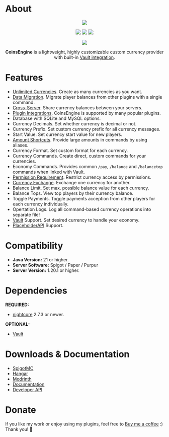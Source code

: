 # About
<div align="center">
  <img src="https://i.imgur.com/l25IJgi.png">
  
  <a href="https://discord.gg/EwNFGsnGaW"><img src="https://i.imgur.com/oJLlroF.png"></a>
  <a href="https://ko-fi.com/nightexpress"><img src="https://i.imgur.com/fxoe3Xr.png"></a>
  <a href="https://nightexpressdev.com/coinsengine/"><img src="https://i.imgur.com/gCaEmxj.png"></a>
  
  ![](https://repo.nightexpressdev.com/api/badge/latest/releases/su/nightexpress/coinsengine/CoinsEngine?color=40c14a&name=CoinsEngine&prefix=v)

**CoinsEngine** is a lightweight, highly customizable custom currency provider with built-in [Vault integration](https://nightexpressdev.com/coinsengine/hooks/vault/).
</div>

# Features
- [Unlimited Currencies](https://nightexpressdev.com/coinsengine/configuration/currencies/). Create as many currencies as you want.
- [Data Migration](https://nightexpressdev.com/coinsengine/migration/). Migrate player balances from other plugins with a single command.
- [Cross-Server](https://nightexpressdev.com/coinsengine/configuration/cross-server/). Share currency balances between your servers.
- [Plugin Integrations](https://nightexpressdev.com/coinsengine/hooks/plugins/). CoinsEngine is supported by many popular plugins.
- Database with SQLite and MySQL options.
- Currency Decimals. Set whether currency is decimal or not.
- Currency Prefix. Set custom currency prefix for all currency messages.
- Start Value. Set currency start value for new players.
- [Amount Shortcuts](https://nightexpressdev.com/nightcore/configuration/number-formation/#number-shortcuts). Provide large amounts in commands by using aliases.
- Currency Format. Set custom format for each currency.
- Currency Commands. Create direct, custom commands for your currencies.
- Economy Commands. Provides common `/pay`, `/balance` and `/balancetop` commands when linked with Vault.
- [Permission Requirement](https://nightexpressdev.com/coinsengine/permissions/). Restrict currency access by permissions.
- [Currency Exchange](https://nightexpressdev.com/coinsengine/configuration/exchange/). Exchange one currency for another.
- Balance Limit. Set max. possible balance value for each currency.
- Balance Tops. View top players by their currency balance.
- Toggle Payments. Toggle payments acception from other players for each currency individually.
- Opertation Logs. Log all command-based currency operations into separate file!
- [Vault](https://nightexpressdev.com/coinsengine/hooks/vault/) Support. Set desired currency to handle your economy.
- [PlaceholderAPI](https://nightexpressdev.com/coinsengine/hooks/placeholder_api/) Support.

# Compatibility
- **Java Version:** 21 or higher.
- **Server Software:** Spigot / Paper / Purpur
- **Server Version:** 1.20.1 or higher.

# Dependencies
**REQUIRED:**
- [nightcore](https://nightexpressdev.com/nightcore/) 2.7.3 or newer.

**OPTIONAL:**
- [Vault](https://spigotmc.org/resources/34315/)

# Downloads & Documentation
- [SpigotMC](https://spigotmc.org/resources/84121/)
- [Hangar](https://hangar.papermc.io/NightExpress/CoinsEngine)
- [Modrinth](https://modrinth.com/plugin/coinsengine)
- [Documentation](https://nightexpressdev.com/coinsengine/)
- [Developer API](https://nightexpressdev.com/coinsengine/developer-api/)

# Donate
If you like my work or enjoy using my plugins, feel free to [Buy me a coffee](https://ko-fi.com/nightexpress) :) Thank you! 🧡
